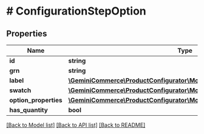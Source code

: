 # # ConfigurationStepOption


## Properties


Name | Type | Description | Notes
------------ | ------------- | ------------- | -------------
**id**| **string** |   | [optional]
**grn**| **string** |   | [optional]
**label**| [**\GeminiCommerce\ProductConfigurator\Model\LocalisationLocalizedText**](LocalisationLocalizedText.md) |   | [optional]
**swatch**| [**\GeminiCommerce\ProductConfigurator\Model\OptionSwatch**](OptionSwatch.md) |   | [optional]
**option_properties**| [**\GeminiCommerce\ProductConfigurator\Model\ConfigurationOptionProperty[]**](ConfigurationOptionProperty.md) |   | [optional]
**has_quantity**| **bool** |   | [optional]


[[Back to Model list]](../../README.md#models) [[Back to API list]](../../README.md#endpoints) [[Back to README]](../../README.md)